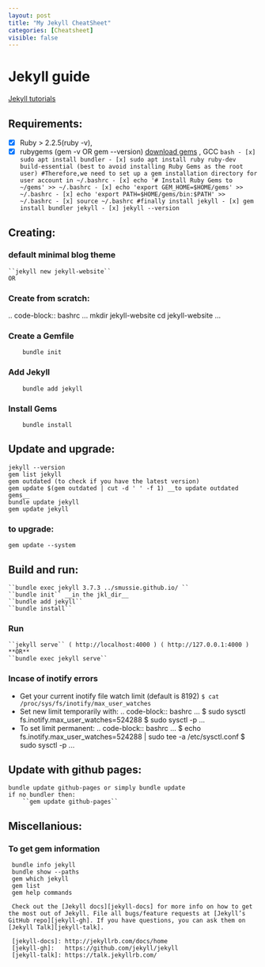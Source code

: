 ```yaml
---
layout: post
title: "My Jekyll CheatSheet"
categories: [Cheatsheet]
visible: false
---
```


# Jekyll guide

[Jekyll tutorials](https://jekyllrb.com/tutorials/using-jekyll-with-bundler/)

## Requirements:

- [x] Ruby > 2.2.5(ruby -v),
- [x] rubygems (gem -v OR gem --version) [download gems](http://rubygems.org/pages/download) , GCC
      `bash - [x] sudo apt install bundler - [x] sudo apt install ruby ruby-dev build-essential (best to avoid installing Ruby Gems as the root user) #Therefore,we need to set up a gem installation directory for user account in ~/.bashrc - [x] echo '# Install Ruby Gems to ~/gems' >> ~/.bashrc - [x] echo 'export GEM_HOME=$HOME/gems' >> ~/.bashrc - [x] echo 'export PATH=$HOME/gems/bin:$PATH' >> ~/.bashrc - [x] source ~/.bashrc #finally install jekyll - [x] gem install bundler jekyll - [x] jekyll --version`

## Creating:

### default minimal blog theme

    ``jekyll new jekyll-website``
    OR

### Create from scratch:

.. code-block:: bashrc
...
mkdir jekyll-website
cd jekyll-website
...

### Create a Gemfile

    	bundle init

### Add Jekyll

    	bundle add jekyll

### Install Gems

    	bundle install

## Update and upgrade:

    jekyll --version
    gem list jekyll
    gem outdated (to check if you have the latest version)
    gem update $(gem outdated | cut -d ' ' -f 1) __to update outdated gems__
    bundle update jekyll
    gem update jekyll

### to upgrade:

    gem update --system

## Build and run:

    ``bundle exec jekyll 3.7.3 ../smussie.github.io/ ``
    ``bundle init`` __in the jkl_dir__
    ``bundle add jekyll``
    ``bundle install``

### Run

    ``jekyll serve`` ( http://localhost:4000 ) ( http://127.0.0.1:4000 )
    **OR**
    ``bundle exec jekyll serve``

### Incase of inotify errors

- Get your current inotify file watch limit (default is 8192)
  `$ cat /proc/sys/fs/inotify/max_user_watches`
- Set new limit temporarily with:
  .. code-block:: bashrc
  ...
  $ sudo sysctl fs.inotify.max_user_watches=524288
  $ sudo sysctl -p
  ...
- To set limit permanent:
  .. code-block:: bashrc
  ...
  $ echo fs.inotify.max_user_watches=524288 | sudo tee -a /etc/sysctl.conf
  $ sudo sysctl -p
  ...

## Update with github pages:

    bundle update github-pages or simply bundle update
    if no bundler then:
    	``gem update github-pages``

## Miscellanious:

### To get gem information

     bundle info jekyll
     bundle show --paths
     gem which jekyll
     gem list
     gem help commands

     Check out the [Jekyll docs][jekyll-docs] for more info on how to get the most out of Jekyll. File all bugs/feature requests at [Jekyll’s GitHub repo][jekyll-gh]. If you have questions, you can ask them on [Jekyll Talk][jekyll-talk].

     [jekyll-docs]: http://jekyllrb.com/docs/home
     [jekyll-gh]:   https://github.com/jekyll/jekyll
     [jekyll-talk]: https://talk.jekyllrb.com/
